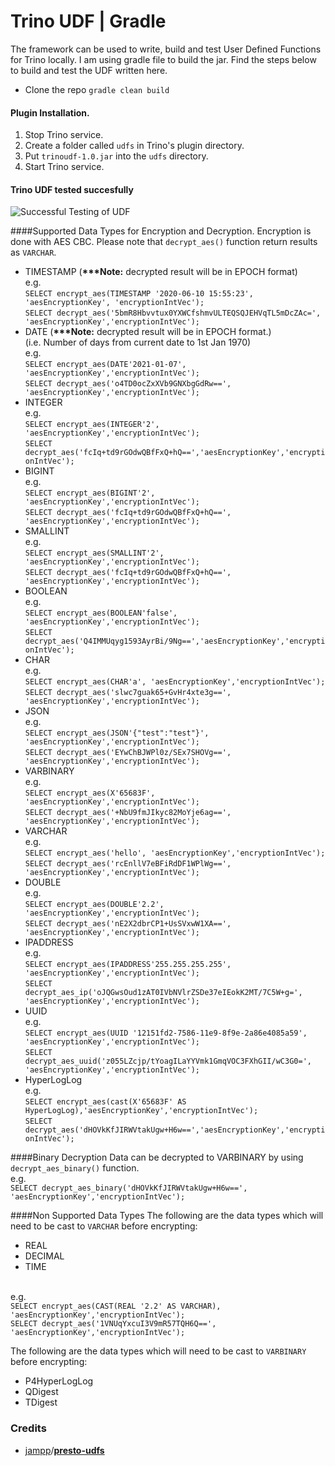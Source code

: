 # Trino UDF | Gradle

The framework can be used to write, build and test User Defined Functions for Trino locally. I am using gradle file to build the jar. Find the steps below to build and test the UDF written here.
- Clone the repo
  `gradle clean build`

#### Plugin Installation.
1. Stop Trino service.
2. Create a folder called `udfs` in Trino's plugin directory.
3. Put `trinoudf-1.0.jar` into the `udfs` directory.
4. Start Trino service.

#### Trino UDF tested succesfully
![Successful Testing of UDF](https://media.giphy.com/media/If0etk7IQZL9aExA2q/giphy.gif)

####Supported Data Types for Encryption and Decryption.
Encryption is done with AES CBC. Please note that `decrypt_aes()` function return results as `VARCHAR`.
- TIMESTAMP (<b>***Note:</b> decrypted result will be in EPOCH format)
  <br/> e.g. 
  <br/>`SELECT encrypt_aes(TIMESTAMP '2020-06-10 15:55:23', 'aesEncryptionKey', 'encryptionIntVec');`
  <br/>`SELECT decrypt_aes('5bmR8Hbvvtux0YXWCfshmvULTEQSQJEHVqTL5mDcZAc=', 'aesEncryptionKey','encryptionIntVec');`
- DATE (<b>***Note:</b> decrypted result will be in EPOCH format.) 
  <br/>(i.e. Number of days from current date to 1st Jan 1970)
  <br/> e.g.
  <br/>`SELECT encrypt_aes(DATE'2021-01-07', 'aesEncryptionKey','encryptionIntVec');`
  <br/>`SELECT decrypt_aes('o4TD0ocZxXVb9GNXbgGdRw==', 'aesEncryptionKey','encryptionIntVec');`
- INTEGER
  <br/> e.g.
  <br/> `SELECT encrypt_aes(INTEGER'2', 'aesEncryptionKey','encryptionIntVec');`
  <br/> `SELECT decrypt_aes('fcIq+td9rGOdwQBfFxQ+hQ==','aesEncryptionKey','encryptionIntVec');`
- BIGINT
  <br/> e.g.
  <br/> `SELECT encrypt_aes(BIGINT'2', 'aesEncryptionKey','encryptionIntVec');`
  <br/> `SELECT decrypt_aes('fcIq+td9rGOdwQBfFxQ+hQ==', 'aesEncryptionKey','encryptionIntVec');`
- SMALLINT
  <br/> e.g.
  <br/> `SELECT encrypt_aes(SMALLINT'2', 'aesEncryptionKey','encryptionIntVec');`
  <br/> `SELECT decrypt_aes('fcIq+td9rGOdwQBfFxQ+hQ==', 'aesEncryptionKey','encryptionIntVec');`
- BOOLEAN
  <br/> e.g.
  <br/> `SELECT encrypt_aes(BOOLEAN'false', 'aesEncryptionKey','encryptionIntVec');`
  <br/> `SELECT decrypt_aes('Q4IMMUqyg1593AyrBi/9Ng==','aesEncryptionKey','encryptionIntVec');`
- CHAR
  <br/> e.g.
  <br/> `SELECT encrypt_aes(CHAR'a', 'aesEncryptionKey','encryptionIntVec');`
  <br/> `SELECT decrypt_aes('slwc7guak65+GvHr4xte3g==', 'aesEncryptionKey','encryptionIntVec');`
- JSON
  <br/> e.g.
  <br/> `SELECT encrypt_aes(JSON'{"test":"test"}', 'aesEncryptionKey','encryptionIntVec');`
  <br/> `SELECT decrypt_aes('EYwChBJWPl0z/SEx7SHOVg==', 'aesEncryptionKey','encryptionIntVec');`
- VARBINARY
  <br/> e.g.
  <br/> `SELECT encrypt_aes(X'65683F', 'aesEncryptionKey','encryptionIntVec');`
  <br/> `SELECT decrypt_aes('+NbU9fmJIkyc82MoYje6ag==', 'aesEncryptionKey','encryptionIntVec');`
- VARCHAR
  <br/> e.g.
  <br/> `SELECT encrypt_aes('hello', 'aesEncryptionKey','encryptionIntVec');`
  <br/> `SELECT decrypt_aes('rcEnllV7eBFiRdDF1WPlWg==', 'aesEncryptionKey','encryptionIntVec');`
- DOUBLE
  <br/> e.g.
  <br/> `SELECT encrypt_aes(DOUBLE'2.2', 'aesEncryptionKey','encryptionIntVec');`
  <br/> `SELECT decrypt_aes('nE2X2dbrCP1+UsSVxwW1XA==', 'aesEncryptionKey','encryptionIntVec');`
- IPADDRESS
  <br/> e.g.
  <br/> `SELECT encrypt_aes(IPADDRESS'255.255.255.255', 'aesEncryptionKey','encryptionIntVec');`
  <br/> `SELECT decrypt_aes_ip('oJQGwsOud1zAT0IVbNVlrZSDe37eIEokK2MT/7C5W+g=', 'aesEncryptionKey','encryptionIntVec');`
- UUID
  <br/> e.g.
  <br/> `SELECT encrypt_aes(UUID '12151fd2-7586-11e9-8f9e-2a86e4085a59', 'aesEncryptionKey','encryptionIntVec');`
  <br/> `SELECT decrypt_aes_uuid('z055LZcjp/tYoagILaYYVmk1GmqVOC3FXhGII/wC3G0=', 'aesEncryptionKey','encryptionIntVec');`
- HyperLogLog
  <br/> e.g.
  <br/> `SELECT encrypt_aes(cast(X'65683F' AS HyperLogLog),'aesEncryptionKey','encryptionIntVec');`
  <br/> `SELECT decrypt_aes('dHOVkKfJIRWVtakUgw+H6w==','aesEncryptionKey','encryptionIntVec');`

####Binary Decryption
Data can be decrypted to VARBINARY by using `decrypt_aes_binary()` function.
<br/> e.g.
<br/> `SELECT decrypt_aes_binary('dHOVkKfJIRWVtakUgw+H6w==', 'aesEncryptionKey','encryptionIntVec');`

####Non Supported Data Types
The following are the data types which will need to be cast to `VARCHAR` before encrypting:
- REAL
- DECIMAL
- TIME

<br/>e.g.
<br/> `SELECT encrypt_aes(CAST(REAL '2.2' AS VARCHAR), 'aesEncryptionKey','encryptionIntVec');`
<br/> `SELECT decrypt_aes('1VNUqYxcuI3V9mR57TQH6Q==', 'aesEncryptionKey','encryptionIntVec');`

The following are the data types which will need to be cast to `VARBINARY` before encrypting:
- P4HyperLogLog
- QDigest
- TDigest

### Credits

 - [jampp](https://github.com/jampp)/**[presto-udfs](https://github.com/jampp/presto-udfs)**
